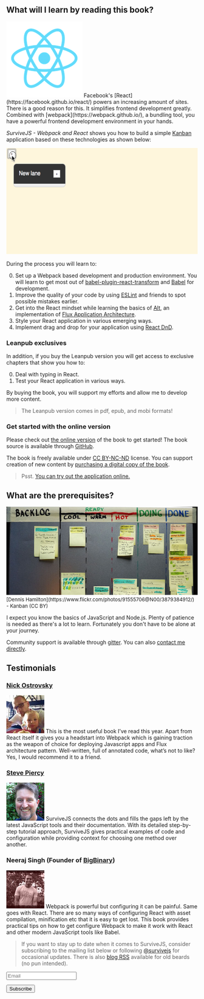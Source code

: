 ## What will I learn by reading this book?

<p>
<img src="assets/img/react.png" alt="React" class="react-image" width="200" height="200" />
Facebook's [React](https://facebook.github.io/react/) powers an increasing amount of sites. There is a good reason for this. It simplifies frontend development greatly. Combined with [webpack](https://webpack.github.io/), a bundling tool, you have a powerful frontend development environment in your hands.
</p>


*SurviveJS - Webpack and React* shows you how to build a simple [Kanban](https://en.wikipedia.org/wiki/Kanban_%28development%29) application based on these technologies as shown below:

<p>
<img src="assets/img/kanban.gif" alt="Kanban animation" class="kanban-animation" width="594" height="279" />
</p>

During the process you will learn to:

0. Set up a Webpack based development and production environment. You will learn to get most out of [babel-plugin-react-transform](https://github.com/gaearon/babel-plugin-react-transform) and [Babel](https://babeljs.io/) for development.
0. Improve the quality of your code by using [ESLint](http://eslint.org/) and friends to spot possible mistakes earlier.
0. Get into the React mindset while learning the basics of [Alt](http://alt.js.org/), an implementation of [Flux Application Architecture](https://facebook.github.io/flux/docs/overview.html).
0. Style your React application in various emerging ways.
0. Implement drag and drop for your application using [React DnD](https://gaearon.github.io/react-dnd/).

### Leanpub exclusives

In addition, if you buy the Leanpub version you will get access to exclusive chapters that show you how to:

0. Deal with typing in React.
0. Test your React application in various ways.

By buying the book, you will support my efforts and allow me to develop more content.

> The Leanpub version comes in pdf, epub, and mobi formats!

### Get started with the online version

Please check out [the online version](webpack_react/introduction) of the book to get started! The book source is available through [GitHub](https://github.com/survivejs/webpack_react).

The book is freely available under [CC BY-NC-ND](https://creativecommons.org/licenses/by-nc-nd/4.0/) license. You can support creation of new content by [purchasing a digital copy of the book](https://leanpub.com/survivejs_webpack).

<blockquote class="tip">
Psst. <a href="/demos/08_building_kanban/" target="_blank">You can try out the application online.</a>
</blockquote>

## What are the prerequisites?

<div style="margin-bottom: 1em">
  <img src="assets/img/kanban_small.jpg" alt="Kanban board" class="kanban-image" width="646" height="232" />
  <span class="legend" style="font-size: small;">[Dennis Hamilton](https://www.flickr.com/photos/91555706@N00/3879384912/) - Kanban (CC BY)</span>
</div>

I expect you know the basics of JavaScript and Node.js. Plenty of patience is needed as there's a lot to learn. Fortunately you don't have to be alone at your journey.

Community support is available through [gitter](https://gitter.im/survivejs/webpack_react). You can also [contact me directly](mailto:info@survivejs.com).

## Testimonials

### [Nick Ostrovsky](http://firedev.com/)

<p>
<img src='assets/img/testimonials/nick.jpg' alt='Nick Ostrovsky' class='testimonial-photo' width='100' height='100' />
This is the most useful book I’ve read this year. Apart from React itself it gives you a headstart into Webpack which is gaining traction as the weapon of choice for deploying Javascript apps and Flux architecture pattern. Well-written, full of annotated code, what’s not to like? Yes, I would recommend it to a friend.
</p>

### [Steve Piercy](http://www.StevePiercy.com)

<p>
<img src='assets/img/testimonials/steve.jpg' alt='Steve Piercy' class='testimonial-photo' width='100' height='100' />
SurviveJS connects the dots and fills the gaps left by the latest JavaScript tools and their documentation. With its detailed step-by-step tutorial approach, SurviveJS gives practical examples of code and configuration while providing context for choosing one method over another.
</p>

### Neeraj Singh (Founder of [BigBinary](http://bigbinary.com/))

<p>
<img src='assets/img/testimonials/raj.jpg' alt='Neeraj Singh' class='testimonial-photo' width='100' height='100' />
Webpack is powerful but configuring it can be painful. Same goes with React. There are so many ways of configuring React with asset compilation, minification etc that it is easy to get lost. This book provides practical tips on how to get configure Webpack to make it work with React and other modern JavaScript tools like Babel.
</p>

<blockquote class="tip">If you want to stay up to date when it comes to SurviveJS, consider subscribing to the mailing list below or following <a href="https://twitter.com/survivejs">@survivejs</a> for occasional updates. There is also <a href="/atom.xml">blog RSS</a> available for old beards (no pun intended).</blockquote>

<form action="//jster.us7.list-manage.com/subscribe/post?u=ed40c0084a0c5ba31b3365d65&amp;id=b853b8e786" method="post" id="mc-embedded-subscribe-form" name="mc-embedded-subscribe-form" class="validate" target="_blank" novalidate>
  <div id="mc_embed_signup_scroll">
    <div class="mc-field-group">
      <input type="email" placeholder="Email" value="" name="EMAIL" class="required email" id="mce-EMAIL">
    </div><!-- real people should not fill this in and expect good things - do not remove this or risk form bot signups-->
    <div style="position: absolute; left: -5000px;">
      <input type="text" name="b_ed40c0084a0c5ba31b3365d65_b853b8e786" tabindex="-1" value="">
    </div>
    <div class="clear">
      <input type="submit" class="btn" style="margin-top:1em; margin-bottom: 1em; line-height: 2em" value="Subscribe" name="subscribe" id="mc-embedded-subscribe" class="button">
    </div>
  </div>
</form>

